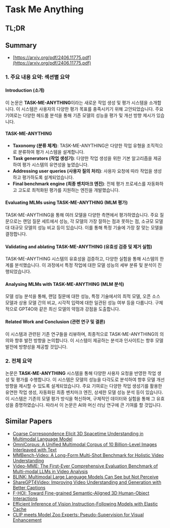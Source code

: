 # Task Me Anything
## TL;DR
## Summary
- [https://arxiv.org/pdf/2406.11775.pdf](https://arxiv.org/pdf/2406.11775.pdf)

### 1. 주요 내용 요약: 섹션별 요약

#### Introduction (소개)

이 논문은 **TASK-ME-ANYTHING**이라는 새로운 작업 생성 및 평가 시스템을 소개합니다. 이 시스템은 사용자의 다양한 평가 목표를 충족시키기 위해 고안되었습니다. 주요 기여로는 다양한 헤드룸 분석을 통해 기존 모델의 성능을 평가 및 개선 방향 제시가 있습니다.

#### TASK-ME-ANYTHING

- **Taxonomy (분류 체계)**: TASK-ME-ANYTHING은 다양한 작업 유형을 조직적으로 분류하여 평가 시스템을 설계합니다.
- **Task generators (작업 생성기)**: 다양한 작업 생성을 위한 기본 알고리즘을 제공하여 평가 시스템의 유연성을 높였습니다.
- **Addressing user queries (사용자 질의 처리)**: 사용자 요청에 따라 작업을 생성하고 평가하도록 설계되었습니다.
- **Final benchmark engine (최종 벤치마크 엔진)**: 전체 평가 프로세스를 자동화하고 고도로 최적화된 평가를 지원하는 엔진을 개발했습니다.

#### Evaluating MLMs using TASK-ME-ANYTHING (MLM 평가)

TASK-ME-ANYTHING을 통해 여러 모델을 다양한 측면에서 평가하였습니다. 주요 질문으로는 랜덤 질문 세트에서 성능, 각 모델의 가장 잘하는 점과 못하는 점, 소규모 모델 대 대규모 모델의 성능 비교 등이 있습니다. 이를 통해 특정 기술에 가장 잘 맞는 모델을 결정합니다.

#### Validating and ablating TASK-ME-ANYTHING (유효성 검증 및 제거 실험)

TASK-ME-ANYTHING 시스템의 유효성을 검증하고, 다양한 실험을 통해 시스템의 한계를 분석했습니다. 이 과정에서 특정 작업에 대한 모델 성능의 세부 분류 및 분석이 진행되었습니다.

#### Analysing MLMs with TASK-ME-ANYTHING (MLM 분석)

모델 성능 분석을 통해, 랜덤 질문에 대한 성능, 특정 기술에서의 최적 모델, 오픈 소스 모델과 상용 모델 간의 비교, 시각적 입력에 대한 일관된 성능 여부 등을 다룹니다. 구체적으로 GPT4O와 같은 최신 모델의 약점과 강점을 도출합니다.

#### Related Work and Conclusion (관련 연구 및 결론)

이 시스템과 관련된 기존 연구들을 리뷰하며, 최종적으로 TASK-ME-ANYTHING의 의의와 향후 발전 방향을 논의합니다. 이 시스템이 제공하는 분석과 인사이트는 향후 모델 발전에 방향성을 제공할 것입니다.

### 2. 전체 요약

논문은 **TASK-ME-ANYTHING** 시스템을 통해 다양한 사용자 요청을 반영한 작업 생성 및 평가를 수행합니다. 이 시스템은 모델의 성능을 다각도로 분석하여 향후 모델 개선 방향을 제시할 수 있도록 설계되었습니다. 주요 기여로는 다양한 작업 생성기를 활용한 유연한 작업 생성, 자동화된 최종 벤치마크 엔진, 상세한 모델 성능 분석 등이 있습니다. 이 시스템은 기존의 모델 평가 방식을 혁신하며, 구체적인 데이터와 실험을 통해 그 유효성을 증명하였습니다. 따라서 이 논문은 AI와 머신 러닝 연구에 큰 기여를 할 것입니다.

## Similar Papers
- [Coarse Correspondence Elicit 3D Spacetime Understanding in Multimodal Language Model](2408.00754.md)
- [OmniCorpus: A Unified Multimodal Corpus of 10 Billion-Level Images Interleaved with Text](2406.08418.md)
- [MMBench-Video: A Long-Form Multi-Shot Benchmark for Holistic Video Understanding](2406.14515.md)
- [Video-MME: The First-Ever Comprehensive Evaluation Benchmark of Multi-modal LLMs in Video Analysis](2405.21075.md)
- [BLINK: Multimodal Large Language Models Can See but Not Perceive](2404.12390.md)
- [ShareGPT4Video: Improving Video Understanding and Generation with Better Captions](2406.04325.md)
- [F-HOI: Toward Fine-grained Semantic-Aligned 3D Human-Object Interactions](2407.12435.md)
- [Efficient Inference of Vision Instruction-Following Models with Elastic Cache](2407.18121.md)
- [CLIP meets Model Zoo Experts: Pseudo-Supervision for Visual Enhancement](2310.14108.md)

